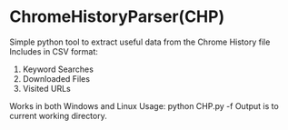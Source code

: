 # ChromeHistoryParser(CHP)
Simple python tool to extract useful data from the Chrome History file
Includes in CSV format:
  1) Keyword Searches
  2) Downloaded Files
  3) Visited URLs

Works in both Windows and Linux
Usage: python CHP.py -f <path to History File>
Output is to current working directory.


